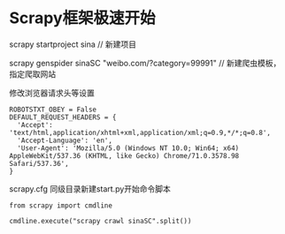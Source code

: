 # Scrapy框架极速开始

scrapy startproject sina // 新建项目

scrapy genspider sinaSC "weibo.com/?category=99991" // 新建爬虫模板，指定爬取网站


修改浏览器请求头等设置
```
ROBOTSTXT_OBEY = False
DEFAULT_REQUEST_HEADERS = {
  'Accept': 'text/html,application/xhtml+xml,application/xml;q=0.9,*/*;q=0.8',
  'Accept-Language': 'en',
  'User-Agent': 'Mozilla/5.0 (Windows NT 10.0; Win64; x64) AppleWebKit/537.36 (KHTML, like Gecko) Chrome/71.0.3578.98 Safari/537.36',
}
```

scrapy.cfg 同级目录新建start.py开始命令脚本
````
from scrapy import cmdline

cmdline.execute("scrapy crawl sinaSC".split())
````

